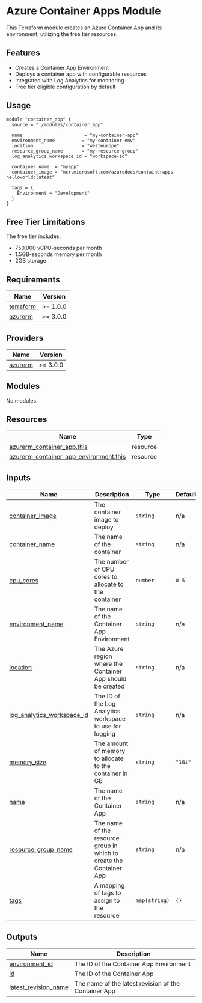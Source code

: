 # Azure Container Apps Module

This Terraform module creates an Azure Container App and its environment, utilizing the free tier resources.

## Features

- Creates a Container App Environment
- Deploys a container app with configurable resources
- Integrated with Log Analytics for monitoring
- Free tier eligible configuration by default

## Usage

```hcl
module "container_app" {
  source = "./modules/container_app"

  name                       = "my-container-app"
  environment_name          = "my-container-env"
  location                  = "westeurope"
  resource_group_name       = "my-resource-group"
  log_analytics_workspace_id = "workspace-id"

  container_name  = "myapp"
  container_image = "mcr.microsoft.com/azuredocs/containerapps-helloworld:latest"

  tags = {
    Environment = "Development"
  }
}
```

## Free Tier Limitations

The free tier includes:
- 750,000 vCPU-seconds per month
- 1.5GB-seconds memory per month
- 2GB storage

<!-- BEGINNING OF PRE-COMMIT-TERRAFORM DOCS HOOK -->
## Requirements

| Name | Version |
|------|---------|
| <a name="requirement_terraform"></a> [terraform](#requirement\_terraform) | >= 1.0.0 |
| <a name="requirement_azurerm"></a> [azurerm](#requirement\_azurerm) | >= 3.0.0 |

## Providers

| Name | Version |
|------|---------|
| <a name="provider_azurerm"></a> [azurerm](#provider\_azurerm) | >= 3.0.0 |

## Modules

No modules.

## Resources

| Name | Type |
|------|------|
| [azurerm_container_app.this](https://registry.terraform.io/providers/hashicorp/azurerm/latest/docs/resources/container_app) | resource |
| [azurerm_container_app_environment.this](https://registry.terraform.io/providers/hashicorp/azurerm/latest/docs/resources/container_app_environment) | resource |

## Inputs

| Name | Description | Type | Default | Required |
|------|-------------|------|---------|:--------:|
| <a name="input_container_image"></a> [container\_image](#input\_container\_image) | The container image to deploy | `string` | n/a | yes |
| <a name="input_container_name"></a> [container\_name](#input\_container\_name) | The name of the container | `string` | n/a | yes |
| <a name="input_cpu_cores"></a> [cpu\_cores](#input\_cpu\_cores) | The number of CPU cores to allocate to the container | `number` | `0.5` | no |
| <a name="input_environment_name"></a> [environment\_name](#input\_environment\_name) | The name of the Container App Environment | `string` | n/a | yes |
| <a name="input_location"></a> [location](#input\_location) | The Azure region where the Container App should be created | `string` | n/a | yes |
| <a name="input_log_analytics_workspace_id"></a> [log\_analytics\_workspace\_id](#input\_log\_analytics\_workspace\_id) | The ID of the Log Analytics workspace to use for logging | `string` | n/a | yes |
| <a name="input_memory_size"></a> [memory\_size](#input\_memory\_size) | The amount of memory to allocate to the container in GB | `string` | `"1Gi"` | no |
| <a name="input_name"></a> [name](#input\_name) | The name of the Container App | `string` | n/a | yes |
| <a name="input_resource_group_name"></a> [resource\_group\_name](#input\_resource\_group\_name) | The name of the resource group in which to create the Container App | `string` | n/a | yes |
| <a name="input_tags"></a> [tags](#input\_tags) | A mapping of tags to assign to the resource | `map(string)` | `{}` | no |

## Outputs

| Name | Description |
|------|-------------|
| <a name="output_environment_id"></a> [environment\_id](#output\_environment\_id) | The ID of the Container App Environment |
| <a name="output_id"></a> [id](#output\_id) | The ID of the Container App |
| <a name="output_latest_revision_name"></a> [latest\_revision\_name](#output\_latest\_revision\_name) | The name of the latest revision of the Container App |
<!-- END OF PRE-COMMIT-TERRAFORM DOCS HOOK -->
